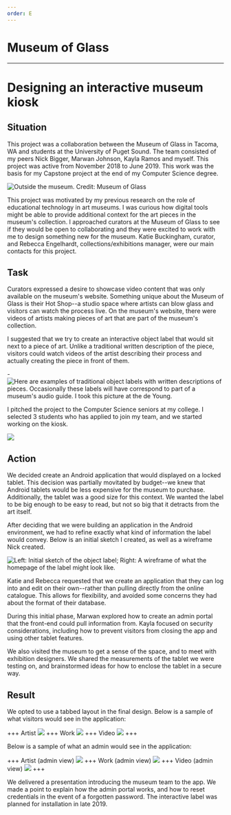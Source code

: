 ```yaml
---
order: E
---
```


# Museum of Glass
---
# Designing an interactive museum kiosk

## Situation

This project was a collaboration between the Museum of Glass in Tacoma, WA and students at the University of Puget Sound. The team consisted of my peers Nick Bigger, Marwan Johnson, Kayla Ramos and myself. This project was active from November 2018 to June 2019. This work was the basis for my Capstone project at the end of my Computer Science degree. 

![Outside the museum. Credit: Museum of Glass](/static/MOG+Crystal+Ball+Finals.jpeg/)

This project was motivated by my previous research on the role of educational technology in art museums. I was curious how digital tools might be able to provide additional context for the art pieces in the museum's collection. I approached curators at the Museum of Glass to see if they would be open to collaborating and they were excited to work with me to design something new for the museum. Katie Buckingham, curator, and Rebecca Engelhardt, collections/exhibitions manager, were our main contacts for this project.

## Task

Curators expressed a desire to showcase video content that was only available on the museum's website. Something unique about the Museum of Glass is their Hot Shop--a studio space where artists can blow glass and visitors can watch the process live. On the museum's website, there were videos of artists making pieces of art that are part of the museum's collection. 

I suggested that we try to create an interactive object label that would sit next to a piece of art. Unlike a traditional written description of the piece, visitors could watch videos of the artist describing their process and actually creating the piece in front of them.

-![Here are examples of traditional object labels with written descriptions of pieces. Occasionally these labels will have correspond to part of a museum's audio guide. I took this picture at the de Young.](/static/traditional_label.jpeg)

I pitched the project to the Computer Science seniors at my college. I selected 3 students who has applied to join my team, and we started working on the kiosk.

![](/static/mog_team.png)

## Action

We decided create an Android application that would displayed on a locked tablet. This decision was partially movitated by budget--we knew that Android tablets would be less expensive for the museum to purchase. Additionally, the tablet was a good size for this context. We wanted the label to be big enough to be easy to read, but not so big that it detracts from the art itself.

After deciding that we were building an application in the Android environment, we had to refine exactly what kind of information the label would convey. Below is an initial sketch I created, as well as a wireframe Nick created.

![**Left**: Initial sketch of the object label; **Right**: A wireframe of what the homepage of the label might look like.](/static/mog_sketch.png)

Katie and Rebecca requested that we create an application that they can log into and edit on their own--rather than pulling directly from the online catalogue. This allows for flexibility, and avoided some concerns they had about the format of their database. 

During this initial phase, Marwan explored how to create an admin portal that the front-end could pull information from. Kayla focused on security considerations, including how to prevent visitors from closing the app and using other tablet features. 

We also visited the museum to get a sense of the space, and to meet with exhibition designers. We shared the measurements of the tablet we were testing on, and brainstormed ideas for how to enclose the tablet in a secure way.

## Result

We opted to use a tabbed layout in the final design. Below is a sample of what visitors would see in the application:

+++ Artist
![](/static/artist.jpeg)
+++ Work
![](/static/work.jpeg)
+++ Video
![](/static/mog_video.jpeg)
+++

Below is a sample of what an admin would see in the application:

+++ Artist (admin view)
![](/static/admin_artist.jpeg)
+++ Work (admin view)
![](/static/admin_work.jpeg)
+++ Video (admin view)
![](/static/admin_video.jpeg)
+++

We delivered a presentation introducing the museum team to the app. We made a point to explain how the admin portal works, and how to reset credentials in the event of a forgotten password. The interactive label was planned for installation in late 2019.





